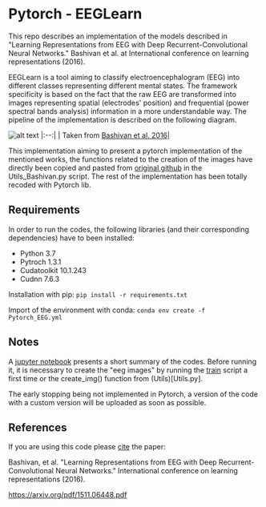 # Pytorch - EEGLearn 

This repo describes an implementation of the models described in "Learning Representations from EEG with Deep Recurrent-Convolutional Neural Networks." Bashivan et al. at International conference on learning representations (2016).

EEGLearn is a tool aiming to classify electroencephalogram (EEG) into different classes representing different mental states. The framework specificity is based on the fact that the raw EEG are transformed into images representing spatial (electrodes' position) and frequential (power spectral bands analysis) information in a more understandable way. The pipeline of the implementation is described on the following diagram.

![alt text](diagram.png "Converting EEG recordings to movie snippets")
|:--:| 
| Taken from [Bashivan et al. 2016](https://arxiv.org/pdf/1511.06448.pdf)|


This implementation aiming to present a pytorch implementation of the mentioned works, the functions related to the creation of the images have directly been copied and pasted from [original github](https://github.com/pbashivan/EEGLearn) in the Utils_Bashivan.py script. The rest of the implementation has been totally recoded with Pytorch lib.

## Requirements

In order to run the codes, the following libraries (and their corresponding dependencies) have to been installed:

- Python     3.7
- Pytroch     1.3.1
- Cudatoolkit     10.1.243
- Cudnn     7.6.3

Installation with pip: `pip install -r requirements.txt`

Import of the environment with conda: `conda env create -f Pytorch_EEG.yml`


## Notes 

A [jupyter notebook](EEGLearn_ShortDemo.ipynb) presents a short summary of the codes. Before running it, it is necessary to create the "eeg images" by running the [train](Train.py) script a first time or the create_img() function from (Utils)[Utils.py]. 

The early stopping being not implemented in Pytorch, a version of the code with a custom version will be uploaded as soon as possible.


## References 

If you are using this code please [cite](Cite.bib) the paper:

Bashivan, et al. "Learning Representations from EEG with Deep Recurrent-Convolutional Neural Networks." International conference on learning representations (2016).

https://arxiv.org/pdf/1511.06448.pdf
